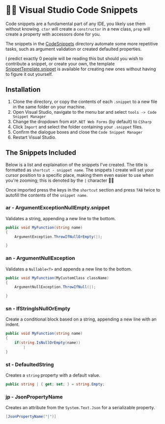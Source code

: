 # 🏃💨 Visual Studio Code Snippets

Code snippets are a fundamental part of any IDE, you likely use them without knowing. `ctor` will create a `constructor` in a new class, `prop` will create a property with accessors done for you. 

The snippets in the [CodeSnippets](https://github.com/james-gould/james-gould/tree/main/CodeSnippets) directory automate some more repetitive tasks, such as argument validation or created defaulted properties.

I predict exactly 0 people will be reading this but should you wish to contribute a snippet, or create your own, the template [SnippetTemplate.snippet](https://github.com/james-gould/james-gould/blob/main/SnippetTemplate.snippet) is available for creating new ones without having to figure it out yourself.

## Installation

1. Clone the directory, or copy the contents of each `.snippet` to a new file in the same folder on your machine.
2. Open Visual Studio, navigate to the menu bar and select `tools -> Code Snippet Manager`
3. Change the dropdown from `ASP.NET Web Forms` (by default) to `CSharp`
4. Click `Import` and select the folder containing your `.snippet` files.
5. Confirm the dialogue boxes and close the `Code Snippet Manager`
6. Restart Visual Studio.

## The Snippets Included

Below is a list and explaination of the snippets I've created. The title is formatted as `shortcut - snippet name`. The snippets I create will set your cursor position to a specific place, making them even easier to use when you're zooming; this is denoted by the `|` character 🏃💨

Once imported press the keys in the `shortcut` section and press `TAB` twice to autofill the contents of the `snippet name`.

### ar - ArgumentExceptionNullEmpty.snippet 

Validates a string, appending a new line to the bottom.

```cs
public void MyFunction(string name)
{
    ArgumentException.ThrowIfNullOrEmpty(|);

}
```

### an - ArgumentNullException

Validates a `Nullable<T>` and appends a new line to the bottom.

```cs
public void MyFunction(MyCustomClass className)
{
    ArgumentNullException.ThrowIfNull(|);

}
```

### sn - IfStringIsNullOrEmpty

Create a conditional block based on a string, appending a new line with an indent.

```cs
public void MyFunction(string name)
{
    if(string.IsNullOrEmpty(name))
        |
}
```

### st - DefaultedString

Creates a `string` property with a default value.

```cs
public string | { get; set; } = string.Empty;
```

### jp - JsonPropertyName

Creates an attribute from the `System.Text.Json` for a serializable property.

```cs
[JsonPropertyName("|")]
```
